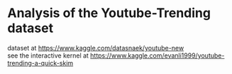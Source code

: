 # Analysis of the Youtube-Trending dataset
dataset at https://www.kaggle.com/datasnaek/youtube-new
<br>
see the interactive kernel at https://www.kaggle.com/evanli1999/youtube-trending-a-quick-skim
